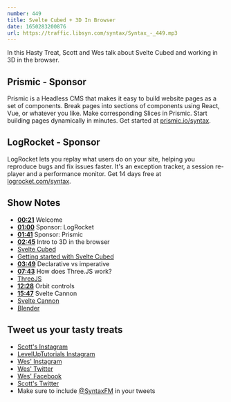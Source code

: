 ```yaml
---
number: 449
title: Svelte Cubed + 3D In Browser
date: 1650283200876
url: https://traffic.libsyn.com/syntax/Syntax_-_449.mp3
---
```


In this Hasty Treat, Scott and Wes talk about Svelte Cubed and working in 3D in the browser.

## Prismic - Sponsor

Prismic is a Headless CMS that makes it easy to build website pages as a set of components. Break pages into sections of components using React, Vue, or whatever you like. Make corresponding Slices in Prismic. Start building pages dynamically in minutes. Get started at [prismic.io/syntax](https://prismic.io/syntax).

## LogRocket - Sponsor

LogRocket lets you replay what users do on your site, helping you reproduce bugs and fix issues faster. It's an exception tracker, a session re-player and a performance monitor. Get 14 days free at [logrocket.com/syntax](https://logrocket.com/syntax).

## Show Notes

* **[00:21](#t=00:21)** Welcome
* **[01:00](#t=01:00)** Sponsor: LogRocket
* **[01:41](#t=01:41)** Sponsor: Prismic
* **[02:45](#t=02:45)** Intro to 3D in the browser
* [Svelte Cubed](https://svelte-cubed.vercel.app)
* [Getting started with Svelte Cubed](https://svelte-cubed.vercel.app/docs/getting-started)
* **[03:49](#t=03:49)** Declarative vs imperative
* **[07:43](#t=07:43)** How does Three.JS work?
* [ThreeJS](https://threejs.org)
* **[12:28](#t=12:28)** Orbit controls
* **[15:47](#t=15:47)** Svelte Cannon
* [Svelte Cannon](https://svelte-cannon.bfanger.nl)
* [Blender](https://www.blender.org)

## Tweet us your tasty treats

* [Scott's Instagram](https://www.instagram.com/stolinski/)
* [LevelUpTutorials Instagram](https://www.instagram.com/LevelUpTutorials/)
* [Wes' Instagram](https://www.instagram.com/wesbos/)
* [Wes' Twitter](https://twitter.com/wesbos)
* [Wes' Facebook](https://www.facebook.com/wesbos.developer)
* [Scott's Twitter](https://twitter.com/stolinski)
* Make sure to include [@SyntaxFM](https://twitter.com/SyntaxFM) in your tweets
